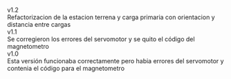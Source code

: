 v1.2\
Refactorizacion de la estacion terrena y carga primaria con orientacion y distancia entre cargas\
v1.1\
Se corregieron los errores del servomotor y se quito el código del magnetometro\
v1.0\
Esta versión funcionaba correctamente pero habia errores del servomotor y contenia el código para el magnetometro
